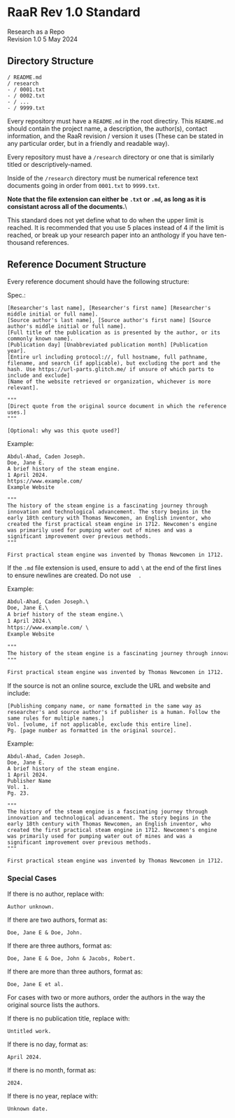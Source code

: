 # RaaR Rev 1.0 Standard
Research as a Repo  
Revision 1.0
5 May 2024

## Directory Structure
```
/ README.md
/ research
- / 0001.txt
- / 0002.txt
- / ...
- / 9999.txt
```

Every repository must have a `README.md` in the root directiry. This `README.md` should contain the project name, a description, the author(s), contact information, and the RaaR revision / version it uses (These can be stated in any particular order, but in a friendly and readable way).

Every repository must have a `/research` directory or one that  is similarly titled or descriptively-named.

Inside of the `/research` directory must be numerical reference text documents going in order from `0001.txt` to `9999.txt`.

**Note that the file extension can either be `.txt` or `.md`, as long as it is consistant across all of the documents.**\

This standard does not yet define what to do when the upper limit is reached. It is recommended that you use 5 places instead of 4 if the limit is reached, or break up your research paper into an anthology if you have ten-thousand references.

## Reference Document Structure

Every reference document should have the following structure:

Spec.:
```
[Researcher's last name], [Researcher's first name] [Researcher's middle initial or full name].
[Source author's last name], [Source author's first name] [Source author's middle initial or full name].
[Full title of the publication as is presented by the author, or its commonly known name].
[Publication day] [Unabbreviated publication month] [Publication year].
[Entire url including protocol://, full hostname, full pathname, filename, and search (if applicable), but excluding the port and the hash. Use https://url-parts.glitch.me/ if unsure of which parts to include and exclude]
[Name of the website retrieved or organization, whichever is more relevant].

"""
[Direct quote from the original source document in which the reference uses.]
"""

[Optional: why was this quote used?]
```

Example:
```
Abdul-Ahad, Caden Joseph.
Doe, Jane E.
A brief history of the steam engine.
1 April 2024.
https://www.example.com/
Example Website

"""
The history of the steam engine is a fascinating journey through innovation and technological advancement. The story begins in the early 18th century with Thomas Newcomen, an English inventor, who created the first practical steam engine in 1712. Newcomen's engine was primarily used for pumping water out of mines and was a significant improvement over previous methods.
"""

First practical steam engine was invented by Thomas Newcomen in 1712.
```

If the `.md` file extension is used, ensure to add `\` at the end of the first lines to ensure newlines are created. Do not use `  `.

Example:
```md
Abdul-Ahad, Caden Joseph.\
Doe, Jane E.\
A brief history of the steam engine.\
1 April 2024.\
https://www.example.com/ \
Example Website

"""
The history of the steam engine is a fascinating journey through innovation and technological advancement. The story begins in the early 18th century with Thomas Newcomen, an English inventor, who created the first practical steam engine in 1712. Newcomen's engine was primarily used for pumping water out of mines and was a significant improvement over previous methods.
"""

First practical steam engine was invented by Thomas Newcomen in 1712.
```

If the source is not an online source, exclude the URL and website and include:
```
[Publishing company name, or name formatted in the same way as researcher's and source author's if publisher is a human. Follow the same rules for multiple names.]
Vol. [volume, if not applicable, exclude this entire line].
Pg. [page number as formatted in the original source].
```

Example:
```
Abdul-Ahad, Caden Joseph.
Doe, Jane E.
A brief history of the steam engine.
1 April 2024.
Publisher Name
Vol. 1.
Pg. 23.

"""
The history of the steam engine is a fascinating journey through innovation and technological advancement. The story begins in the early 18th century with Thomas Newcomen, an English inventor, who created the first practical steam engine in 1712. Newcomen's engine was primarily used for pumping water out of mines and was a significant improvement over previous methods.
"""

First practical steam engine was invented by Thomas Newcomen in 1712.
```

### Special Cases

If there is no author, replace with:
```
Author unknown.
```

If there are two authors, format as:
```
Doe, Jane E & Doe, John.
```

If there are three authors, format as:
```
Doe, Jane E & Doe, John & Jacobs, Robert.
```

If there are more than three authors, format as:
```
Doe, Jane E et al.
```

For cases with two or more authors, order the authors in the way the original source lists the authors.

If there is no publication title, replace with:
```
Untitled work.
```

If there is no day, format as:
```
April 2024.
```

If there is no month, format as:
```
2024.
```

If there is no year, replace with:
```
Unknown date.
```
